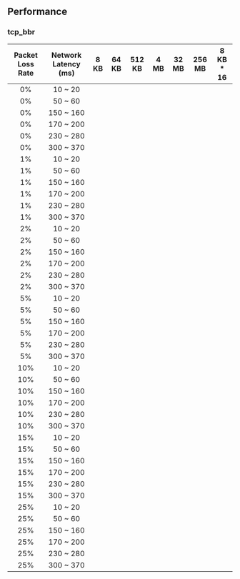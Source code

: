 ## Performance

### tcp_bbr

Packet Loss Rate | Network Latency (ms) | 8 KB | 64 KB | 512 KB | 4 MB | 32 MB | 256 MB | 8 KB * 16
:---: | :---: | :---: | :---: | :---: | :---: | :---: | :---: | :---:
0% | 10 ~ 20
0% | 50 ~ 60
0% | 150 ~ 160
0% | 170 ~ 200
0% | 230 ~ 280
0% | 300 ~ 370
1% | 10 ~ 20
1% | 50 ~ 60
1% | 150 ~ 160
1% | 170 ~ 200
1% | 230 ~ 280
1% | 300 ~ 370
2% | 10 ~ 20
2% | 50 ~ 60
2% | 150 ~ 160
2% | 170 ~ 200
2% | 230 ~ 280
2% | 300 ~ 370
5% | 10 ~ 20
5% | 50 ~ 60
5% | 150 ~ 160
5% | 170 ~ 200
5% | 230 ~ 280
5% | 300 ~ 370
10% | 10 ~ 20
10% | 50 ~ 60
10% | 150 ~ 160
10% | 170 ~ 200
10% | 230 ~ 280
10% | 300 ~ 370
15% | 10 ~ 20
15% | 50 ~ 60
15% | 150 ~ 160
15% | 170 ~ 200
15% | 230 ~ 280
15% | 300 ~ 370
25% | 10 ~ 20
25% | 50 ~ 60
25% | 150 ~ 160
25% | 170 ~ 200
25% | 230 ~ 280
25% | 300 ~ 370

